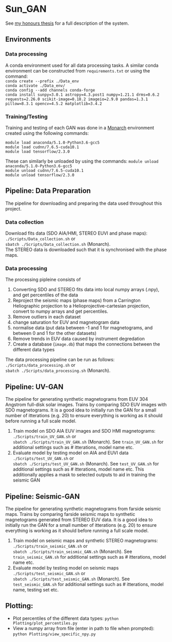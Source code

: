 # Sun_GAN
See 
[my honours thesis](https://github.com/chemron/honours_thesis/blob/master/thesis.pdf)
for a full description of the system. 

## Environments
### Data processing
A conda environment used for all data processing tasks. A similar conda
environment can be constructed from `requirements.txt` or using the command:  
`conda create --prefix ./Data_env`  
`conda activate ./Data_env/`  
`conda config --add channels conda-forge`  
`conda install sunpy=3.0.1 astropy=4.3.post1 numpy=1.21.1 drms=0.6.2
requests=2.26.0 scikit-image=0.18.2 imageio=2.9.0 pandas=1.3.1 pillow=8.3.1
opencv=4.5.2 matplotlib=3.4.2`  


### Training/Testing
Training and testing of each GAN was done in a
[Monarch](https://docs.monarch.erc.monash.edu/) environment created using the
following commands:  

`module load anaconda/5.1.0-Python3.6-gcc5`  
`module load cudnn/7.6.5-cuda10.1`  
`module load tensorflow/2.3.0`  

These can similarly be unloaded by using the commands:
`module unload anaconda/5.1.0-Python3.6-gcc5`  
`module unload cudnn/7.6.5-cuda10.1`  
`module unload tensorflow/2.3.0`  

## Pipeline: Data Preparation
The pipeline for downloading and preparing the data used throughout this project.
### Data collection
Download fits data (SDO AIA/HMI, STEREO EUVI and phase maps):  
  `./Scripts/Data_collection.sh` or  
  `sbatch ./Scripts/Data_collection.sh` (Monarch).  
The STEREO data is downloaded such that it is synchronised with the phase maps.

### Data processing
The processing pipleine consists of
1. Converting SDO and STEREO fits data into local numpy arrays (.npy), and get
   percentiles of the data
2. Reproject the seismic maps (phase maps) from a Carrington Heliographic
   projection to a Helioprojective-cartesian projection, convert to numpy arrays
   and get percentiles.
3. Remove outliers in each dataset
4. change saturation for EUV and magnetogram data
5. normalise data (put data between -1 and 1 for magnetograms, and between 0 and
   1 for the other datasets)
6. Remove trends in EUV data caused by instrument degredation
7. Create a database (`image.db`) that maps the connections between the different
   data types  

The data processing pipeline can be run as follows:
`./Scripts/data_processing.sh` or   
`sbatch ./Scripts/data_processing.sh` (Monarch).  

## Pipeline: UV-GAN
The pipeline for generating synthetic magnetograms from EUV 304 Angstrom
full-disk solar images. Trains by comparing SDO EUV images with SDO
magnetograms. It is a good idea to initially run the GAN for a small number of
itterations (e.g. 20) to ensure everything is working as it should before
running a full scale model.  
1. Train model on SDO AIA EUV images and SDO HMI magnetograms:  
   `./Scripts/train_UV_GAN.sh` or   
   `sbatch ./Scripts/train_UV_GAN.sh` (Monarch). See `train_UV_GAN.sh` for
   additional settings such as # itterations, model name etc.
2. Evaluate model by testing model on AIA and EUVI data
   `./Scripts/test_UV_GAN.sh` or   
   `sbatch ./Scripts/test_UV_GAN.sh` (Monarch). See `test_UV_GAN.sh` for
   additional settings such as # itterations, model name etc. This additionally
   applies a mask to selected outputs to aid in training the seismic GAN

## Pipeline: Seismic-GAN
The pipeline for generating synthetic magnetograms from farside seismic maps.
Trains by comparing farside seismic maps to synthetic magnetograms generated
from STEREO EUV data. It is a good idea to initially run the GAN for a small
number of itterations (e.g. 20) to ensure everything is working as it should
before running a full scale model.  
1. Train model on seismic maps and synthetic STEREO magnetograms:  
   `./Scripts/train_seismic_GAN.sh` or   
   `sbatch ./Scripts/train_seismic_GAN.sh` (Monarch). See `train_seismic_GAN.sh` for
   additional settings such as # itterations, model name etc.
2. Evaluate model by testing model on seismic maps
   `./Scripts/test_seismic_GAN.sh` or   
   `sbatch ./Scripts/test_seismic_GAN.sh` (Monarch). See `test_seismic_GAN.sh` for
   additional settings such as # itterations, model name, testing set etc.

## Plotting:
- Plot percentiles of the different data types: 
   `python Plotting/plot_percentiles.py`  
- View a numpy array from file (enter in path to file when prompted): 
   `python Plotting/view_specific_npy.py`  
